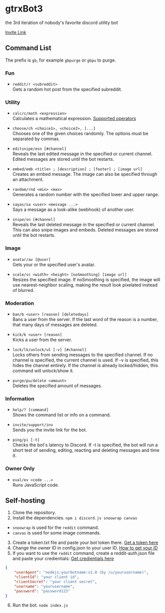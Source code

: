 # gtrxBot3

the 3rd iteration of nobody's favorite discord utility bot

[Invite Link](https://discord.com/oauth2/authorize?client_id=568738663572176916&permissions=8&scope=bot)



## Command List
The prefix is `gb`, for example `gbpurge` or `gbpu` to purge.


### Fun
* `reddit/r <subreddit>`<br>
Gets a random hot post from the specified subreddit.


### Utility
* `calc/c/math <expression>`<br>
Calculates a mathematical expression. [Supported operators](https://gist.github.com/gtrxAC/b51c63edaae85955c6327fadfd359b95)

* `choose/ch <choice1>, <choice2>, [...]`<br>
Chooses one of the given choices randomly. The options must be separated by commas.

* `editsnipe/esn [#channel]`<br>
Reveals the last edited message in the specified or current channel. Edited messages are stored until the bot restarts.

* `embed/emb <title> ; [description] ; [footer] ; [image url]`<br>
Creates an embed message. The image can also be specified through an attachment.

* `random/rnd <min> <max>`<br>
Generates a random number with the specified lower and upper range.

* `sayas/sa <user> <message ...>`<br>
Says a message as a look-alike (webhook) of another user.

* `snipe/sn [#channel]`<br>
Reveals the last deleted message in the specified or current channel. This can also snipe images and embeds. Deleted messages are stored until the bot restarts.


### Image
* `avatar/av [@user]`<br>
Gets your or the specified user's avatar.

* `scale/sc <width> <height> [noSmoothing] [image url]`<br>
Resizes the specified image. If noSmoothing is specified, the image will use nearest-neighbor scaling, making the result look pixelated instead of blurred.


### Moderation
* `ban/b <user> [reason] [deletedays]`<br>
Bans a user from the server. If the last word of the reason is a number, that many days of messages are deleted.

* `kick/k <user> [reason]`<br>
Kicks a user from the server.

* `lock/lk/unlock/ul [-v] [#channel]`<br>
Locks others from sending messages to the specified channel. If no channel is specified, the current channel is used. If -v is specified, this hides the channel entirely. If the channel is already locked/hidden, this command will unlock/show it.

* `purge/pu/delete <amount>`<br>
Deletes the specified amount of messages.


### Information
* `help/? [command]`<br>
Shows the command list or info on a command.

* `invite/support/inv`<br>
Sends you the invite link for the bot.

* `ping/pi [-t]`<br>
Checks the bot's latency to Discord. If -t is specified, the bot will run a short test of sending, editing, reacting and deleting messages and time it.


### Owner Only
* `eval/ev <code ...>`<br>
Runs JavaScript code. 



## Self-hosting
1. Clone the repository.
2. Install the dependencies. `npm i discord.js snoowrap canvas`
* `snoowrap` is used for the `reddit` command.
* `canvas` is used for some image commands.
3. Create a token.txt file and paste your bot token there. [Get a token here](https://discord.com/developers)
4. Change the owner ID in config.json to your user ID. [How to get your ID](https://support.discord.com/hc/en-us/articles/206346498-Where-can-I-find-my-User-Server-Message-ID-)
5. If you want to use the `reddit` command, create a reddit-auth.json file and paste your credientials: [Get credientials here](https://www.reddit.com/prefs/apps)
```json
{
	"userAgent": "nodejs:yourbotname:v1.0 (by /u/yourusername)",
	"clientId": "your client id",
	"clientSecret": "your client secret",
	"username": "yourusername",
	"password": "password123"
}
```
6. Run the bot. `node index.js`